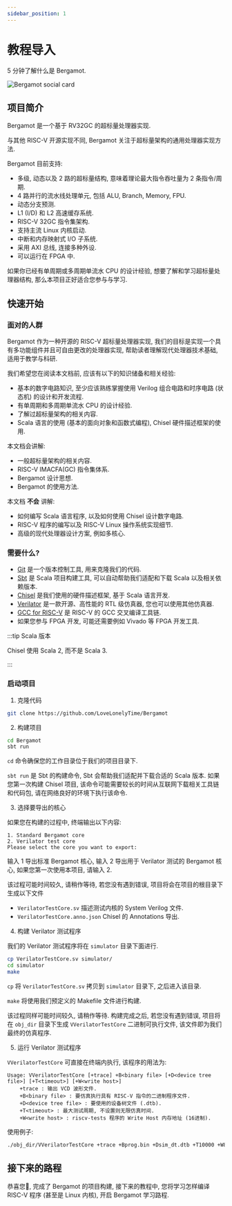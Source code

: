 ```yaml
---
sidebar_position: 1
---
```


# 教程导入

5 分钟了解什么是 Bergamot.

![Bergamot social card](/img/bergamot-social-card.png)

## 项目简介

Bergamot 是一个基于 RV32GC 的超标量处理器实现.

与其他 RISC-V 开源实现不同, Bergamot 关注于超标量架构的通用处理器实现方法.

Bergamot 目前支持:

- 多级, 动态以及 2 路的超标量结构, 意味着理论最大指令吞吐量为 2 条指令/周期.
- 4 路并行的流水线处理单元, 包括 ALU, Branch, Memory, FPU.
- 动态分支预测.
- L1 (I/D) 和 L2 高速缓存系统.
- RISC-V 32GC 指令集架构.
- 支持主流 Linux 内核启动.
- 中断和内存映射式 I/O 子系统.
- 采用 AXI 总线, 连接多种外设.
- 可以运行在 FPGA 中.

如果你已经有单周期或多周期单流水 CPU 的设计经验, 想要了解和学习超标量处理器结构, 那么本项目正好适合您参与与学习.

## 快速开始

### 面对的人群

Bergamot 作为一种开源的 RISC-V 超标量处理器实现, 我们的目标是实现一个具有多功能组件并且可自由更改的处理器实现, 帮助读者理解现代处理器技术基础, 适用于教学与科研.

我们希望您在阅读本文档前, 应该有以下的知识储备和相关经验:

- 基本的数字电路知识, 至少应该熟练掌握使用 Verilog 组合电路和时序电路 (状态机) 的设计和开发流程.
- 有单周期和多周期单流水 CPU 的设计经验.
- 了解过超标量架构的相关内容.
- Scala 语言的使用 (基本的面向对象和函数式编程), Chisel 硬件描述框架的使用.

本文档会讲解:

- 一般超标量架构的相关内容.
- RISC-V IMACFA(GC) 指令集体系.
- Bergamot 设计思想.
- Bergamot 的使用方法.

本文档 **不会** 讲解:
- 如何编写 Scala 语言程序, 以及如何使用 Chisel 设计数字电路.
- RISC-V 程序的编写以及 RISC-V Linux 操作系统实现细节.
- 高级的现代处理器设计方案, 例如多核心.

### 需要什么?

- [Git](https://git-scm.com/) 是一个版本控制工具, 用来克隆我们的代码.
- [Sbt](https://www.scala-sbt.org/) 是 Scala 项目构建工具, 可以自动帮助我们适配和下载 Scala 以及相关依赖版本.
- [Chisel](https://www.chisel-lang.org/) 是我们使用的硬件描述框架, 基于 Scala 语言开发.
- [Verilator](https://www.veripool.org/verilator/) 是一款开源、高性能的 RTL 级仿真器, 您也可以使用其他仿真器.
- [GCC for RISC-V](https://github.com/riscv-collab/riscv-gnu-toolchain) 是 RISC-V 的 GCC 交叉编译工具链.
- 如果您参与 FPGA 开发, 可能还需要例如 Vivado 等 FPGA 开发工具.

:::tip Scala 版本

Chisel 使用 Scala 2, 而不是 Scala 3.

:::

### 启动项目

1. 克隆代码

```bash
git clone https://github.com/LoveLonelyTime/Bergamot
```

2. 构建项目

```bash
cd Bergamot
sbt run
```

`cd` 命令确保您的工作目录位于我们的项目目录下.

`sbt run` 是 Sbt 的构建命令, Sbt 会帮助我们适配并下载合适的 Scala 版本. 如果您第一次构建 Chisel 项目, 该命令可能需要较长的时间从互联网下载相关工具链和代码包, 请在网络良好的环境下执行该命令.


3. 选择要导出的核心

如果您在构建的过程中, 终端输出以下内容:

```plain
1. Standard Bergamot core
2. Verilator test core
Please select the core you want to export: 
```

输入 1 导出标准 Bergamot 核心, 输入 2 导出用于 Verilator 测试的 Bergamot 核心, 如果您第一次使用本项目, 请输入 2.

该过程可能时间较久, 请稍作等待, 若您没有遇到错误, 项目将会在项目的根目录下生成以下文件

- `VerilatorTestCore.sv` 描述测试内核的 System Verilog 文件.
- `VerilatorTestCore.anno.json` Chisel 的 Annotations 导出.

4. 构建 Verilator 测试程序

我们的 Verilator 测试程序将在 `simulator` 目录下面进行.

```bash
cp VerilatorTestCore.sv simulator/
cd simulator
make
```

`cp` 将 `VerilatorTestCore.sv` 拷贝到 `simulator` 目录下, 之后进入该目录.

`make` 将使用我们预定义的 Makefile 文件进行构建.

该过程同样可能时间较久, 请稍作等待. 构建完成之后, 若您没有遇到错误, 项目将在 `obj_dir` 目录下生成 `VVerilatorTestCore` 二进制可执行文件, 该文件即为我们最终的仿真程序.

5. 运行 Verilator 测试程序

`VVerilatorTestCore` 可直接在终端内执行, 该程序的用法为:

```plain
Usage: VVerilatorTestCore [+trace] +B<binary file> [+D<device tree file>] [+T<timeout>] [+W<write host>]
    +trace : 输出 VCD 波形文件.
    +B<binary file> : 要仿真执行具有 RISC-V 指令的二进制程序文件.
    +D<device tree file> : 要使用的设备树文件 (.dtb).
    +T<timeout> : 最大测试周期, 不设置则无限仿真时间.
    +W<write host> : riscv-tests 程序的 Write Host 内存地址 (16进制).
```

使用例子:

```bash
./obj_dir/VVerilatorTestCore +trace +Bprog.bin +Dsim_dt.dtb +T10000 +W80000000
```

## 接下来的路程

恭喜您🎉, 完成了 Bergamot 的项目构建, 接下来的教程中, 您将学习怎样编译 RISC-V 程序 (甚至是 Linux 内核), 开启 Bergamot 学习路程.